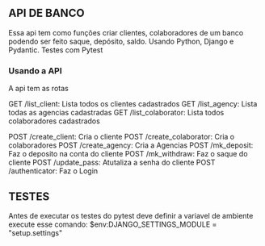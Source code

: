 ## API DE BANCO ###
Essa api tem como funções criar clientes, colaboradores de um banco podendo ser feito saque, depósito, saldo. Usando Python, Django e Pydantic. Testes com Pytest


### Usando a API
A api tem as rotas

GET /list_client: Lista todos os clientes cadastrados
GET /list_agency: Lista todas as agencias cadastradas
GET /list_colaborator: Lista todos colaboradores cadastrados

POST /create_client: Cria o cliente
POST /create_colaborator: Cria o colaboradores
POST /create_agency: Cria a Agencias
POST /mk_deposit: Faz o deposito na conta do cliente
POST /mk_withdraw: Faz o saque do cliente
POST /update_pass: Atutaliza a senha do cliente
POST /authenticator: Faz o Login


## TESTES ###
Antes de executar os testes do pytest deve definir a variavel de ambiente
execute esse comando:
$env:DJANGO_SETTINGS_MODULE = "setup.settings"